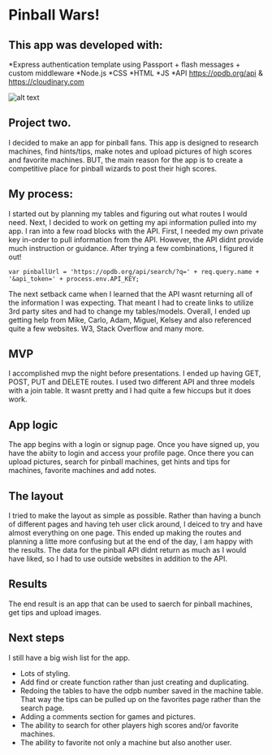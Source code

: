 # Pinball Wars! 

## This app was developed with:
*Express authentication template using Passport + flash messages + custom middleware
*Node.js
*CSS
*HTML
*JS
*API https://opdb.org/api & https://cloudinary.com


![alt text](https://dbdiagram.io/embed/5d1a582aced98361d6dc3a79 "Models!")

## Project two. 
I decided to make an app for pinball fans. This app is designed to research machines, find hints/tips, make notes and upload pictures of high scores and favorite machines. BUT, the main reason for the app is to create a competitive place for pinball wizards to post their high scores.  
## My process: 
I started out by planning my tables and figuring out what routes I would need. Next, I decided to work on getting my api information pulled into my app. I ran into a few road blocks with the API. First, I needed my own private key in-order to pull information from the API. However, the API didnt provide much instruction or guidance. After trying a few combinations, I figured it out! 

`var pinballUrl = 'https://opdb.org/api/search/?q=' + req.query.name + '&api_token=' + process.env.API_KEY;`

The next setback came when I learned that the API wasnt returning all of the information I was expecting. That meant I had to create links to utilize 3rd party sites and had to change my tables/models. Overall, I ended up getting help from Mike, Carlo, Adam, Miguel, Kelsey and also referenced quite a few websites. W3, Stack Overflow and many more.
## MVP
I accomplished mvp the night before presentations. I ended up having GET, POST, PUT and DELETE routes. I used two different API and three models with a join table. It wasnt pretty and I had quite a few hiccups but it does work. 
## App logic
The app begins with a login or signup page. Once you have signed up, you have the abiity to login and access your profile page. Once there you can upload pictures, search for pinball machines, get hints and tips for machines, favorite machines and add notes. 
## The layout
I tried to make the layout as simple as possible. Rather than having a bunch of different pages and having teh user click around, I deiced to try and have almost everything on one page. This ended up making the routes and planning a litte more confusing but at the end of the day, I am happy with the results. The data for the pinball API didnt return as much as I would have liked, so I had to use outside websites in addition to the API. 
## Results 
The end result is an app that can be used to saerch for pinball machines, get tips and upload images. 
## Next steps 
I still have a big wish list for the app. 
* Lots of styling. 
* Add find or create function rather than just creating and duplicating.
* Redoing the tables to have the odpb number saved in the machine table. That way the tips can be pulled up on the favorites page rather than the search page.
* Adding a comments section for games and pictures.
* The ability to search for other players high scores and/or favorite machines. 
* The ability to favorite not only a machine but also another user.